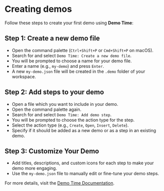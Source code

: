 # Creating demos

Follow these steps to create your first demo using **Demo Time**:

## Step 1: Create a new demo file

- Open the command palette (`Ctrl+Shift+P` or `Cmd+Shift+P` on macOS).
- Search for and select `Demo Time: Create a new demo file`.
- You will be prompted to choose a name for your demo file.
- Enter a name (e.g., `my-demo`) and press `Enter`.
- A new `my-demo.json` file will be created in the `.demo` folder of your workspace.

## Step 2: Add steps to your demo

- Open a file which you want to include in your demo.
- Open the command palette again.
- Search for and select `Demo Time: Add demo step`.
- You will be prompted to choose the action type for the step.
- Select the action type (e.g., `Create`, `Open`, `Insert`, `Delete`).
- Specify if it should be added as a new demo or as a step in an existing demo.

## Step 3: Customize Your Demo

- Add titles, descriptions, and custom icons for each step to make your demo more engaging.
- Use the `my-demo.json` file to manually edit or fine-tune your demo steps.

For more details, visit the [Demo Time Documentation](https://demotime.elio.dev).
